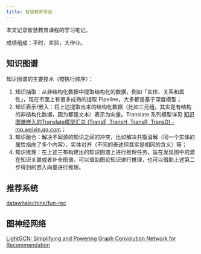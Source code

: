 ```yaml
---
title: 智慧教育导读
---
```


本文记录智慧教育课程的学习笔记。

成绩组成：平时，实验，大作业。

## 知识图谱

知识图谱的主要技术（按执行顺序）：

1. 知识抽取：从非结构化数据中提取结构化的数据，例如「实体、关系和属性」，现在市面上有很多成熟的提取 Pipeline，大多都是基于深度模型；
2. 知识表示/嵌入：将上述提取出来的结构化数据（比如三元组。其实是有结构的非结构化数据，因为都是文本）表示为向量。Translate 系列模型详见 [知识图谱嵌入的Translate模型汇总 (TransE, TransH, TransR, TransD) - mp.weixin.qq.com](https://mp.weixin.qq.com/s/2YbfL_1_SyM4wNozyaj4lw)；
3. 知识融合：解决不同源的知识之间的冲突，比如解决共指消解（同一个实体的属性指向了多个内容）、实体对齐（不同的表述但其实是相同的含义）等；
4. 知识推理：在上述三布构建出的知识图谱上进行推理任务，旨在发现图中的潜在知识关联或者补全图谱。可以借助图论知识进行推理，也可以借助上述第二步得到的嵌入向量进行推理。

## 推荐系统

[datawhalechine/fun-rec](https://github.com/datawhalechina/fun-rec/)

## 图神经网络

[LightGCN: Simplifying and Powering Graph Convolution Network for Recommendation](https://arxiv.org/abs/2002.02126)
